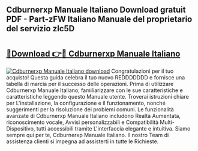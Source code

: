 ## Cdburnerxp Manuale Italiano Download gratuit PDF - Part-zFW Italiano Manuale del proprietario del servizio zIc5D

# <h2><a href="http://dfdnwn.blite.top/?on=Cdburnerxp+Manuale+Italiano">🔗Download 👉🔴 Cdburnerxp Manuale Italiano</a></h2>

[![Cdburnerxp Manuale Italiano download](https://i.imgur.com/lujVjoI.png)](http://dfdnwn.blite.top/?on=Cdburnerxp+Manuale+Italiano)
Congratulazioni per il tuo acquisto! Questa guida celebra il tuo nuovo REDDDDDDD e fornisce una tabella di marcia per il successo delle operazioni. Prima di utilizzare Cdburnerxp Manuale Italiano, familiarizzare con le sue caratteristiche e caratteristiche leggendo questo Manuale utente. Troverai istruzioni chiare per L'installazione, la configurazione e il funzionamento, nonché suggerimenti per la risoluzione dei problemi comuni. Le funzionalità avanzate di Cdburnerxp Manuale Italiano includono Realtà Aumentata, riconoscimento vocale, Avvisi personalizzabili e Compatibilità Multi-Dispositivo, tutti accessibili tramite L'interfaccia elegante e intuitiva. Siamo sempre qui per te, Cdburnerxp Manuale Italiano. Il nostro Team di assistenza clienti si impegna ad assisterti in tutte le Richieste.
